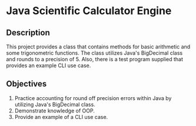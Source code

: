 <h1>Java Scientific Calculator Engine</h1>

<h2>Description</h2>
<p>This project provides a class that contains methods for basic arithmetic and some trigonometric functions. The class utilizes Java's BigDecimal class and rounds to a precision of 5. Also, there is a test program supplied that provides an example CLI use case.</p>

<h2>Objectives</h2>
<ol>
  <li>Practice accounting for round off precision errors within Java by utilizing Java's BigDecimal class.</li>
  <li>Demonstrate knowledge of OOP.</li>
  <li>Provide an example of a CLI use case.</li>
</ol>
